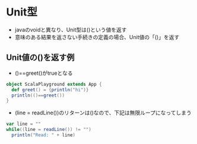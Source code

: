 # Unit型

- javaのvoidと異なり、Unit型は()という値を返す
- 意味のある結果を返さない手続きの定義の場合、Unit値の「()」を返す

## Unit値の()を返す例

- ()==greet()がtrueとなる
```scala
object ScalaPlayground extends App {
  def greet() = {println("hi")}
  println(()==greet())
}
```

- (line = readLine())のリターンは()なので、下記は無限ループになってしまう
```scala
var line = ""
while((line = readLine()) != "")
  println("Read: " + line)
```
